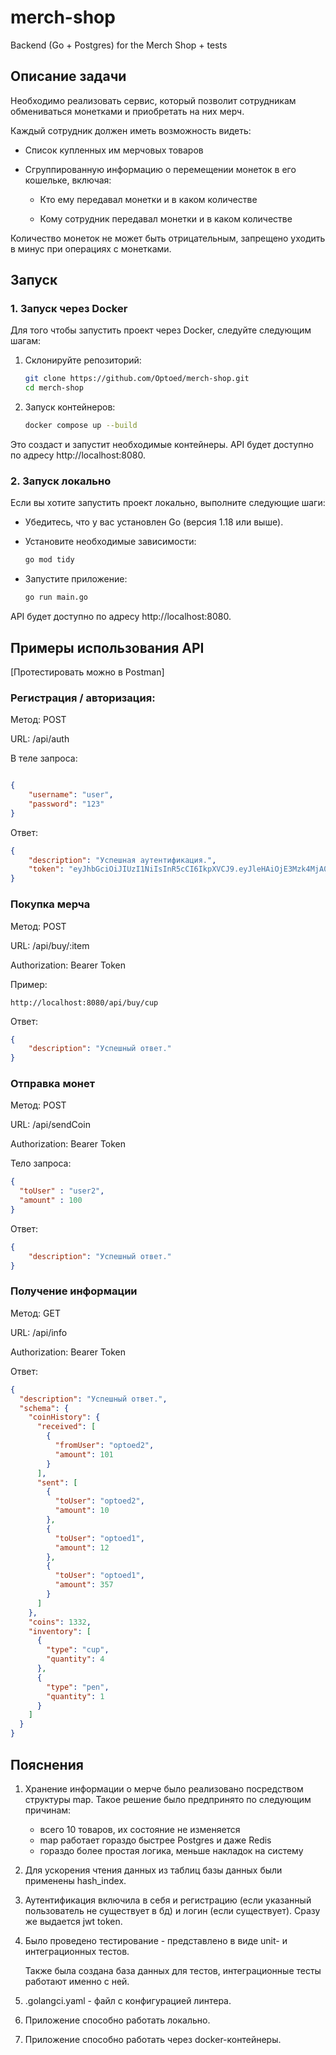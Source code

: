 # merch-shop
Backend (Go + Postgres) for the Merch Shop + tests

## Описание задачи

Необходимо реализовать сервис,
который позволит сотрудникам обмениваться монетками и приобретать на них мерч.

Каждый сотрудник должен иметь возможность видеть:

- Список купленных им мерчовых товаров

- Сгруппированную информацию о перемещении монеток в его кошельке, включая:

  - Кто ему передавал монетки и в каком количестве
  
  - Кому сотрудник передавал монетки и в каком количестве

Количество монеток не может быть отрицательным,
запрещено уходить в минус при операциях с монетками.



## Запуск

### 1. Запуск через Docker

Для того чтобы запустить проект через Docker, следуйте следующим шагам:

1. Склонируйте репозиторий:

   ```bash
   git clone https://github.com/Optoed/merch-shop.git
   cd merch-shop
    ```
2. Запуск контейнеров:
    ```bash
   docker compose up --build
   ```

Это создаст и запустит необходимые контейнеры. 
API будет доступно по адресу http://localhost:8080.

### 2. Запуск локально

Если вы хотите запустить проект локально, выполните следующие шаги:

- Убедитесь, что у вас установлен Go (версия 1.18 или выше).

- Установите необходимые зависимости:
    ```bash
    go mod tidy
    ```
- Запустите приложение:
    ```bash
    go run main.go
    ```

API будет доступно по адресу http://localhost:8080.

## Примеры использования API

[Протестировать можно в Postman]

### Регистрация / авторизация:

Метод: POST

URL: /api/auth

В теле запроса:
```json

{
    "username": "user",
    "password": "123"
}
```
Ответ:
```json
{
    "description": "Успешная аутентификация.",
    "token": "eyJhbGciOiJIUzI1NiIsInR5cCI6IkpXVCJ9.eyJleHAiOjE3Mzk4MjA0MjksInVzZXJfaWQiOjEsInVzZXJuYW1lIjoib3B0b2VkIn0.bBusn2R11h4QR5w0A9HEXDkCzmhotSlGrh3BmEhqzyQ"
}
```

### Покупка мерча

Метод: POST

URL: /api/buy/:item

Authorization: Bearer Token

Пример:
```
http://localhost:8080/api/buy/cup
```

Ответ:
```json
{
    "description": "Успешный ответ."
}
```

### Отправка монет

Метод: POST

URL: /api/sendCoin

Authorization: Bearer Token

Тело запроса:
```json
{
  "toUser" : "user2",
  "amount" : 100
}
```

Ответ:
```json
{
    "description": "Успешный ответ."
}
```

### Получение информации

Метод: GET

URL: /api/info

Authorization: Bearer Token

Ответ:
```json
{
  "description": "Успешный ответ.",
  "schema": {
    "coinHistory": {
      "received": [
        {
          "fromUser": "optoed2",
          "amount": 101
        }
      ],
      "sent": [
        {
          "toUser": "optoed2",
          "amount": 10
        },
        {
          "toUser": "optoed1",
          "amount": 12
        },
        {
          "toUser": "optoed1",
          "amount": 357
        }
      ]
    },
    "coins": 1332,
    "inventory": [
      {
        "type": "cup",
        "quantity": 4
      },
      {
        "type": "pen",
        "quantity": 1
      }
    ]
  }
}
```


## Пояснения

1) Хранение информации о мерче было реализовано посредством структуры map.
   Такое решение было предпринято по следующим причинам:
    - всего 10 товаров, их состояние не изменяется
    - map работает гораздо быстрее Postgres и даже Redis
    - гораздо более простая логика, меньше накладок на систему

2) Для ускорения чтения данных из таблиц базы данных были применены hash_index.

3) Аутентификация включила в себя и регистрацию (если указанный пользователь не существует в бд) и логин (если существует). Сразу же выдается jwt token.
4) Было проведено тестирование - представлено в виде unit- и интеграционных тестов.

   Также была создана база данных для тестов, интеграционные тесты работают именно с ней.

5) .golangci.yaml - файл с конфигурацией линтера.

6) Приложение способно работать локально.
7) Приложение способно работать через docker-контейнеры.